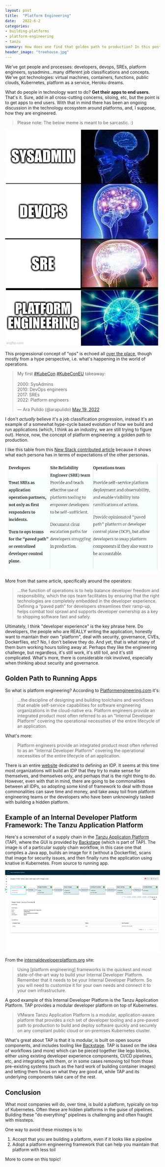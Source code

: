 ```yaml
---
layout: post
title:  "Platform Engineering"
date:   2022-6-2
categories: 
- building-platforms
- platform-engineering
- tanzu
summary: How does one find that golden path to production? In this post I discuss where sysadmin, devops, SRE, and platforms are going
header_image: "treehouse.jpg"
---
```


We've got people and processes: developers, devops, SREs, platform engineers, sysadmins...many different job classifications and concepts. We've got technologies: virtual machines, containers, functions, public clouds, Kubernetes, platform as a service, Heroku dreams.

What do people in technology want to do? **Get their apps to end users.** That's it. Sure, add in all cross-cutting concerns, siloing, etc, but the point is to get apps to end users. With that in mind there has been an ongoing discussion in the technology ecosystem around platforms, and, I suppose, how they are engineered.

>Please note: The below meme is meant to be sarcastic. :)

<img src="/img/blog-images/ops-galaxy-brain.jpg" alt="sysadmin to devops to SRE to platform engineering" style="width:500px;"/>

This progressional concept of "ops" is echoed all [over the place](https://blog.getambassador.io/kubecon-eu-2022-summary-cloud-novices-golden-paths-and-software-supply-chains-f38d34b0c5a4), though mostly from a hype perspective, i.e. what's happening in the world of operations.

<blockquote class="twitter-tweet"><p lang="en" dir="ltr">My first <a href="https://twitter.com/hashtag/KubeCon?src=hash&amp;ref_src=twsrc%5Etfw">#KubeCon</a> <a href="https://twitter.com/hashtag/KubeConEU?src=hash&amp;ref_src=twsrc%5Etfw">#KubeConEU</a> takeaway:<br><br>2000: SysAdmins<br>2010: DevOps engineers<br>2017: SREs<br>2022: Platform engineers</p>&mdash; Ara Pulido (@arapulido) <a href="https://twitter.com/arapulido/status/1527216800416538624?ref_src=twsrc%5Etfw">May 19, 2022</a></blockquote> <script async src="https://platform.twitter.com/widgets.js" charset="utf-8"></script> 

I don't *actually* believe it's a job classification progression, instead it's an example of a somewhat hype-cycle based evolution of how we build and run applications (which, I think as an industry, we are still trying to figure out). Hence, now, the concept of platform engineering: a golden path to production.

I like this table from this [New Stack contributed article](https://thenewstack.io/how-the-developer-experience-is-changing-with-cloud-native/) because it shows what each persona has in terms of expectations of the other personas.

<img src="/img/blog-images/plat-eng-descriptions.jpg" alt="sysadmin to devops to SRE to platform engineering" style="width:800px;"/>

More from that same article, specifically around the operators:

>...the function of operations is to help balance developer freedom and responsibility, which the ops team facilitates by ensuring that the right technologies are completely embedded in the developer experience. Defining a “paved path” for developers streamlines their ramp-up, helps combat tool sprawl and supports developer ownership as a key to shipping software fast and safely.

Ultimately, I think "developer experience" is the key phrase here. Do developers, the people who are REALLY writing the application, honestly want to maintain their own "platform", deal with security, governance, CVEs, Dockerfiles, etc? No, I don't believe they do. And yet, that is what many of them burn working hours toiling away at. Perhaps they like the engineering challenge, but regardless, it's still work, it's still toil, and it's still complicated. What's more, there is considerable risk involved, especially when thinking about security and governance.

## Golden Path to Running Apps

So what is platform engineering? According to [Platformengineering.com](https://platformengineering.org/blog/what-is-platform-engineering) it's:

>...the discipline of designing and building toolchains and workflows that enable self-service capabilities for software engineering organizations in the cloud-native era. Platform engineers provide an integrated product most often referred to as an “Internal Developer Platform” covering the operational necessities of the entire lifecycle of an application.

What's more:

>Platform engineers provide an integrated product most often referred to as an "Internal Developer Platform" covering the operational necessities of the entire lifecycle of an application.

There is an entire [website](https://internaldeveloperplatform.org) dedicated to defining an IDP. It seems at this time most organizations will build an IDP that they try to make sense for themselves, and themselves only, and perhaps that is the right thing to do. However, even with that in mind, there are going to be commonalities between all IDPs, so adopting some kind of framework to deal with those commonalities can save time and money, and take away toil from platform engineering teams or the developers who have been unknowingly tasked with building a hidden platform.

## Example of an Internal Developer Platform Framework: The Tanzu Application Platform

Here's a screenshot of a supply chain in the [Tanzu Applicaton Platform](https://tanzu.vmware.com/application-platform) (TAP), where the GUI is provided by [Backstage](https://backstage.io) (which is part of TAP). The image is of a particular supply chain workflow, in this case one that compiles a Java app, builds an image for it (without a Dockerfile), scans that image for security issues, and then finally runs the application using knative in Kubernetes. From source to running app.

![An example of the TAP GUI: compiling code, budiling an image, scanning it, and running it in Kubernetes](/img/blog-images/tap-image-scan.jpg)

From the [internaldeveloperplatform.org](https://internaldeveloperplatform.org/frameworks/) site:

>Using [platform engineering] frameworks is the quickest and most state-of-the-art way to build your Internal Developer Platform. Remember that it needs to be your Internal Developer Platform. So you will need to customize it for your own needs and connect it to your own infrastructure. 

A good example of this Internal Developer Platform is the Tanzu Application Platform. TAP provides a modular developer platform on top of Kubernetes.

>VMware Tanzu Application Platform is a modular, application-aware platform that provides a rich set of developer tooling and a pre-paved path to production to build and deploy software quickly and securely on any compliant public cloud or on-premises Kubernetes cluster.

What's great about TAP is that it is modular, is built on open source components, and includes tooling like [Backstage](https://backstage.io). TAP is based on the idea of workflows (and more) which can be pieced together like lego blocks, either using existing developer experience components, CI/CD pipelines, etc, and integrating with them, or in some cases removing toil from those pre-existing systems (such as the hard work of building container images) and letting them focus on what they are good at, while TAP and its underlying components take care of the rest.

## Conclusion

What most companies will do, over time, is build a platform, typically on top of Kubernetes. Often these are hidden platforms in the guise of pipelines. Building these "do everything" pipelines is challenging and often fraught with missteps.

One way to avoid these missteps is to:

1. Accept that you are building a platform, even if it looks like a pipeline
2. Adopt a platform engineering framework that can help you maintain that platform with less toil

More to come on this topic!